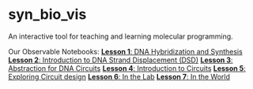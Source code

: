 # syn_bio_vis
An interactive tool for teaching and learning molecular programming. 

Our Observable Notebooks:
[**Lesson 1**: DNA Hybridization and Synthesis](https://observablehq.com/@sborje/lesson-1-dna-hybridization-and-synthesis)
[**Lesson 2**: Introduction to DNA Strand Displacement (DSD)](https://observablehq.com/@jasonhof/lesson-2-introduction-to-dna-strand-displacement-dsd)
[**Lesson 3**: Abstraction for DNA Circuits](https://observablehq.com/@jasonhof/lesson-3-abstraction-for-dna-circuits)
[**Lesson 4**: Introduction to Circuits]()
[**Lesson 5**:  Exploring Circuit design]()
[**Lesson 6**: In the Lab]()
[**Lesson 7**: In the World]()

